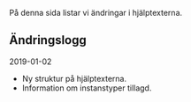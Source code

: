 
På denna sida listar vi ändringar i hjälptexterna.



## Ändringslogg

2019-01-02

* Ny struktur på hjälptexterna.
* Information om instanstyper tillagd.

